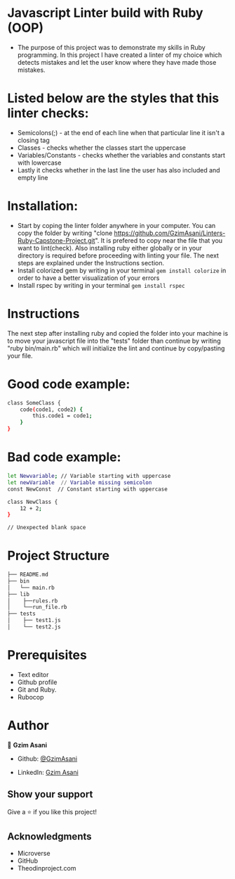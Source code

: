 # Javascript Linter build with Ruby (OOP)

* The purpose of this project was to demonstrate my skills in Ruby programming. In this project I have created a linter of my choice which detects mistakes and let the user know where they have made those mistakes.

# Listed below are the styles that this linter checks:

- Semicolons(;) - at the end of each line when that particular line it isn't a closing tag
- Classes - checks whether the classes start the uppercase
- Variables/Constants - checks whether the variables and constants start with lowercase
- Lastly it checks whether in the last line the user has also included and empty line

# Installation:

- Start by coping the linter folder anywhere in your computer. You can copy the folder by writing "clone https://github.com/GzimAsani/Linters-Ruby-Capstone-Project.git". It is prefered to copy near the file that you want to lint(check). Also installing ruby either globally or in your directory is required before proceeding with linting your file. The next steps are explained under the Instructions section.
- Install colorized gem by writing in your terminal `gem install colorize` in order to have a better visualization of your errors
- Install rspec by writing in your terminal `gem install rspec`

# Instructions

The next step after installing ruby and copied the folder into your machine is to move your javascript file into the "tests" folder than continue by writing "ruby bin/main.rb" which will initialize the lint and continue by copy/pasting your file.

# Good code example:

```bash
class SomeClass {
    code(code1, code2) {
        this.code1 = code1;
    }
}
```
# Bad code example:
```bash
let Newvariable; // Variable starting with uppercase
let newVariable  // Variable missing semicolon
const NewConst  // Constant starting with uppercase

class NewClass {
    12 + 2;
}

// Unexpected blank space
```

# Project Structure

```bash 
├── README.md
├── bin
│   └── main.rb
├── lib
│    ├──rules.rb
│    └──run_file.rb
├── tests
│    ├── test1.js
│    └── test2.js
```

# Prerequisites
- Text editor
- Github profile
- Git and Ruby.
- Rubocop

# Author

👤 **Gzim Asani**

- Github: [@GzimAsani](https://github.com/GzimAsani)

- LinkedIn: [Gzim Asani](https://www.linkedin.com/in/gzim-asani-83390a17a/)

## Show your support

Give a ⭐️ if you like this project!

## Acknowledgments

- Microverse
- GitHub
- Theodinproject.com
